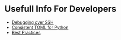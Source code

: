 # Usefull Info For Developers

- [Debugging over SSH](debugging_over_ssh.md)
- [Consistent TOML for Python](Contoml.md)
- [Best Practices](best_practices.md)
